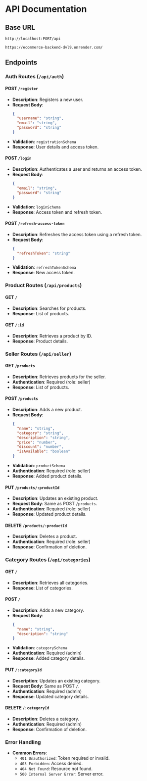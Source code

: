 
# API Documentation

## Base URL
`http://localhost:PORT/api`

`https://ecommerce-backend-dvl9.onrender.com/`

## Endpoints

### Auth Routes (`/api/auth`)

#### POST `/register`
- **Description**: Registers a new user.
- **Request Body**:
  ```json
  {
    "username": "string",
    "email": "string",
    "password": "string"
  }
  ```
- **Validation**: `registrationSchema`
- **Response**: User details and access token.

#### POST `/login`
- **Description**: Authenticates a user and returns an access token.
- **Request Body**:
  ```json
  {
    "email": "string",
    "password": "string"
  }
  ```
- **Validation**: `loginSchema`
- **Response**: Access token and refresh token.

#### POST `/refresh-access-token`
- **Description**: Refreshes the access token using a refresh token.
- **Request Body**:
  ```json
  {
    "refreshToken": "string"
  }
  ```
- **Validation**: `refreshTokenSchema`
- **Response**: New access token.

### Product Routes (`/api/products`)

#### GET `/`
- **Description**: Searches for products.
- **Response**: List of products.

#### GET `/:id`
- **Description**: Retrieves a product by ID.
- **Response**: Product details.

### Seller Routes (`/api/seller`)

#### GET `/products`
- **Description**: Retrieves products for the seller.
- **Authentication**: Required (role: seller)
- **Response**: List of products.

#### POST `/products`
- **Description**: Adds a new product.
- **Request Body**:
  ```json
  {
    "name": "string",
    "category": "string",
    "description": "string",
    "price": "number",
    "discount": "number",
    "isAvailable": "boolean"
  }
  ```
- **Validation**: `productSchema`
- **Authentication**: Required (role: seller)
- **Response**: Added product details.

#### PUT `/products/:productId`
- **Description**: Updates an existing product.
- **Request Body**: Same as POST `/products`.
- **Authentication**: Required (role: seller)
- **Response**: Updated product details.

#### DELETE `/products/:productId`
- **Description**: Deletes a product.
- **Authentication**: Required (role: seller)
- **Response**: Confirmation of deletion.

### Category Routes (`/api/categories`)

#### GET `/`
- **Description**: Retrieves all categories.
- **Response**: List of categories.

#### POST `/`
- **Description**: Adds a new category.
- **Request Body**:
  ```json
  {
    "name": "string",
    "description": "string"
  }
  ```
- **Validation**: `categorySchema`
- **Authentication**: Required (admin)
- **Response**: Added category details.

#### PUT `/:categoryId`
- **Description**: Updates an existing category.
- **Request Body**: Same as POST `/`.
- **Authentication**: Required (admin)
- **Response**: Updated category details.

#### DELETE `/:categoryId`
- **Description**: Deletes a category.
- **Authentication**: Required (admin)
- **Response**: Confirmation of deletion.

### Error Handling

- **Common Errors**:
  - `401 Unauthorized`: Token required or invalid.
  - `403 Forbidden`: Access denied.
  - `404 Not Found`: Resource not found.
  - `500 Internal Server Error`: Server error.
 